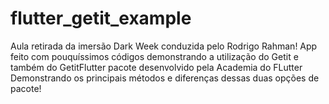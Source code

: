 # flutter_getit_example

Aula retirada da imersão Dark Week conduzida pelo Rodrigo Rahman!
App feito com pouquíssimos códigos demonstrando a utilização do Getit e também do GetitFlutter pacote desenvolvido pela Academia do FLutter
Demonstrando os principais métodos e diferenças dessas duas opções de pacote!

